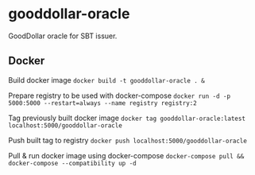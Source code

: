# gooddollar-oracle
GoodDollar oracle for SBT issuer.

## Docker

Build docker image
`docker build -t gooddollar-oracle . &`

Prepare registry to be used with docker-compose
`docker run -d -p 5000:5000 --restart=always --name registry registry:2`

Tag previously built docker image
`docker tag gooddollar-oracle:latest localhost:5000/gooddollar-oracle`

Push built tag to registry
`docker push localhost:5000/gooddollar-oracle`

Pull & run docker image using docker-compose
`docker-compose pull && docker-compose --compatibility up -d`
